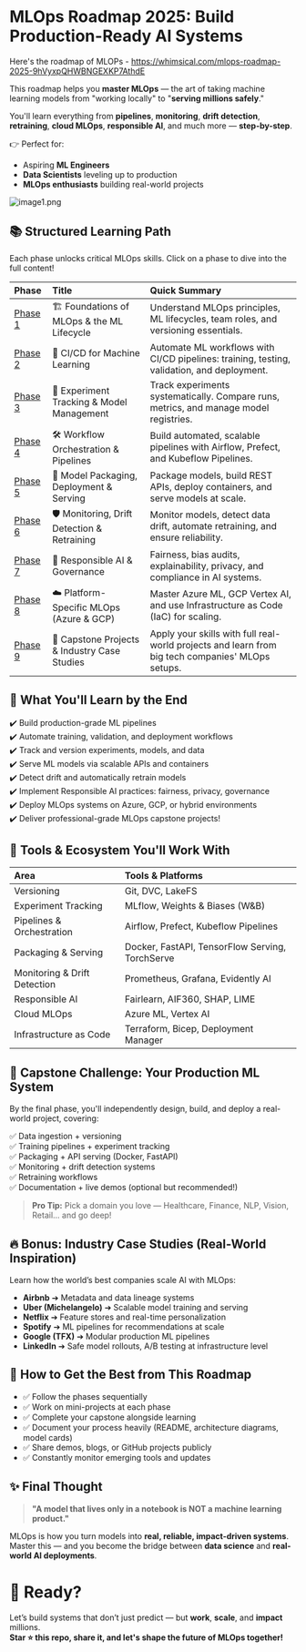 # **MLOps Roadmap 2025: Build Production-Ready AI Systems**

Here's the roadmap of MLOPs - https://whimsical.com/mlops-roadmap-2025-9hVyxpQHWBNGEXKP7AthdE

This roadmap helps you **master MLOps** — the art of taking machine learning models from "working locally" to "**serving millions safely**."

You'll learn everything from **pipelines**, **monitoring**, **drift detection**, **retraining**, **cloud MLOps**, **responsible AI**, and much more — **step-by-step**.

👉 Perfect for:
- Aspiring **ML Engineers**  
- **Data Scientists** leveling up to production  
- **MLOps enthusiasts** building real-world projects

![image1.png](https://res.cloudinary.com/dsskadeb4/image/upload/v1745733241/image1_t8sbam.jpg)

## 📚 **Structured Learning Path**

Each phase unlocks critical MLOps skills. Click on a phase to dive into the full content!

| Phase | Title | Quick Summary |
|:---|:---|:---|
| [Phase 1](./Documents/Phase-1.md) | 🏗️ Foundations of MLOps & the ML Lifecycle | Understand MLOps principles, ML lifecycles, team roles, and versioning essentials. |
| [Phase 2](./Documents/Phase-2.md) | 🔄 CI/CD for Machine Learning | Automate ML workflows with CI/CD pipelines: training, testing, validation, and deployment. |
| [Phase 3](./Documents/Phase-3.md) | 🧪 Experiment Tracking & Model Management | Track experiments systematically. Compare runs, metrics, and manage model registries. |
| [Phase 4](./Documents/Phase-4.md) | 🛠️ Workflow Orchestration & Pipelines | Build automated, scalable pipelines with Airflow, Prefect, and Kubeflow Pipelines. |
| [Phase 5](./Documents/Phase-5.md) | 🚀 Model Packaging, Deployment & Serving | Package models, build REST APIs, deploy containers, and serve models at scale. |
| [Phase 6](./Documents/Phase-6.md) | 🛡️ Monitoring, Drift Detection & Retraining | Monitor models, detect data drift, automate retraining, and ensure reliability. |
| [Phase 7](./Documents/Phase-7.md) | 🤝 Responsible AI & Governance | Fairness, bias audits, explainability, privacy, and compliance in AI systems. |
| [Phase 8](./Documents/Phase-8.md) | ☁️ Platform-Specific MLOps (Azure & GCP) | Master Azure ML, GCP Vertex AI, and use Infrastructure as Code (IaC) for scaling. |
| [Phase 9](./Documents/Phase-9.md) | 🎯 Capstone Projects & Industry Case Studies | Apply your skills with full real-world projects and learn from big tech companies' MLOps setups. |

## 🚀 **What You'll Learn by the End**

✔️ Build production-grade ML pipelines  
✔️ Automate training, validation, and deployment workflows  
✔️ Track and version experiments, models, and data  
✔️ Serve ML models via scalable APIs and containers  
✔️ Detect drift and automatically retrain models  
✔️ Implement Responsible AI practices: fairness, privacy, governance  
✔️ Deploy MLOps systems on Azure, GCP, or hybrid environments  
✔️ Deliver professional-grade MLOps capstone projects!


## 🧰 **Tools & Ecosystem You'll Work With**

| Area | Tools & Platforms |
|:---|:---|
| Versioning | Git, DVC, LakeFS |
| Experiment Tracking | MLflow, Weights & Biases (W&B) |
| Pipelines & Orchestration | Airflow, Prefect, Kubeflow Pipelines |
| Packaging & Serving | Docker, FastAPI, TensorFlow Serving, TorchServe |
| Monitoring & Drift Detection | Prometheus, Grafana, Evidently AI |
| Responsible AI | Fairlearn, AIF360, SHAP, LIME |
| Cloud MLOps | Azure ML, Vertex AI |
| Infrastructure as Code | Terraform, Bicep, Deployment Manager |

## 🎯 **Capstone Challenge: Your Production ML System**

By the final phase, you'll independently design, build, and deploy a real-world project, covering:

✅ Data ingestion + versioning  
✅ Training pipelines + experiment tracking  
✅ Packaging + API serving (Docker, FastAPI)  
✅ Monitoring + drift detection systems  
✅ Retraining workflows  
✅ Documentation + live demos (optional but recommended!)

> **Pro Tip:** Pick a domain you love — Healthcare, Finance, NLP, Vision, Retail... and go deep!

## 🔥 **Bonus: Industry Case Studies (Real-World Inspiration)**

Learn how the world’s best companies scale AI with MLOps:
- **Airbnb** ➔ Metadata and data lineage systems
- **Uber (Michelangelo)** ➔ Scalable model training and serving
- **Netflix** ➔ Feature stores and real-time personalization
- **Spotify** ➔ ML pipelines for recommendations at scale
- **Google (TFX)** ➔ Modular production ML pipelines
- **LinkedIn** ➔ Safe model rollouts, A/B testing at infrastructure level

## 🧠 **How to Get the Best from This Roadmap**

- ✅ Follow the phases sequentially
- ✅ Work on mini-projects at each phase
- ✅ Complete your capstone alongside learning
- ✅ Document your process heavily (README, architecture diagrams, model cards)
- ✅ Share demos, blogs, or GitHub projects publicly
- ✅ Constantly monitor emerging tools and updates

## ✨ **Final Thought**

> **"A model that lives only in a notebook is NOT a machine learning product."**

MLOps is how you turn models into **real, reliable, impact-driven systems**.  
Master this — and you become the bridge between **data science** and **real-world AI deployments**.

# 🚀 **Ready?**
Let’s build systems that don’t just predict — but **work**, **scale**, and **impact** millions.  
**Star ⭐ this repo, share it, and let's shape the future of MLOps together!**

